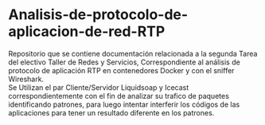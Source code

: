 # Analisis-de-protocolo-de-aplicacion-de-red-RTP
Repositorio que se contiene documentación relacionada a la segunda Tarea del electivo Taller de Redes y Servicios, Correspondiente al análisis de protocolo de aplicación RTP en contenedores Docker y con el sniffer Wireshark.  
Se Utilizan el par Cliente/Servidor Liquidsoap y Icecast correspondientemente con el fin de analizar su trafico de paquetes identificando patrones, para luego intentar interferir los códigos de las aplicaciones para tener un resultado diferente en los patrones.
